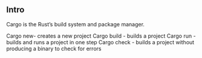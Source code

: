 ## Intro
Cargo is the Rust’s build system and package manager.

Cargo new- creates a new project
Cargo build - builds a project
Cargo run - builds and runs a project in one step
Cargo check - builds a project without producing a binary to check for errors
